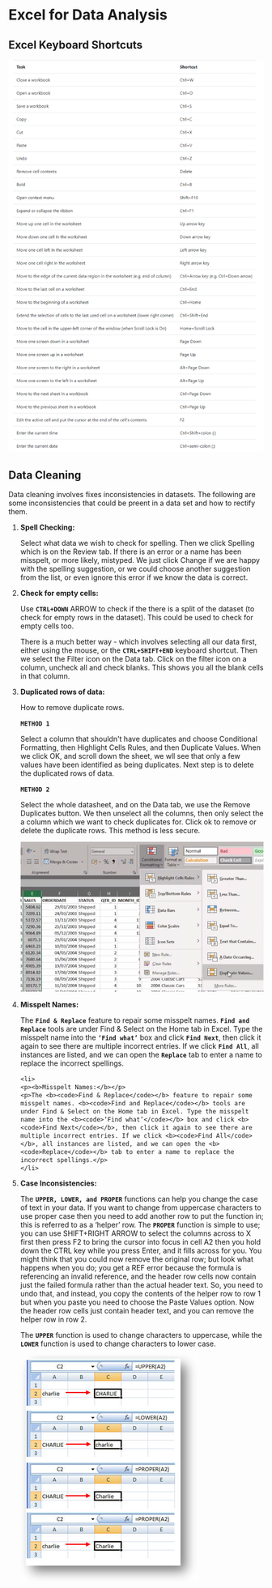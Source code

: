 <h1>Excel for Data Analysis</h1>

<h2>Excel Keyboard Shortcuts</h2>
<p><img src="images/keyboard-shortcuts.png"></p>

<h2>Data Cleaning</h2>

<p>Data cleaning involves fixes inconsistencies in datasets. The following are some inconsistencies that could be preent in a data set and how to rectify them.</p>

<ol>
  
  <li>
    <p><b>Spell Checking:</b></p>
    <p>Select what data we wish to check for spelling. Then we click Spelling which is on the Review tab. If there is an error or a name has been misspelt, or more likely, mistyped. We just click Change if we are happy with the spelling suggestion, or we could choose another suggestion from the list, or even ignore this error if we know the data is correct.</p>
  </li>
  
  <li>
    <p><b>Check for empty cells:</b></p>
    <p>Use <b><code>CTRL+DOWN</code></b> ARROW to check if the there is a split of the dataset (to check for empty rows in the dataset). This could be used to check for empty cells too.</p>
     <p>There is a much better way - which involves selecting all our data first, either using the mouse, or the <b><code>CTRL+SHIFT+END</code></b> keyboard shortcut. Then we select the Filter icon on the Data tab. Click on the filter icon on a column, uncheck all and check blanks. This shows you all the blank cells in that column.</p>
  </li>
  
   <li>
    <p><b>Duplicated rows of data:</b></p>
    <p>How to remove duplicate rows.</p>
    <p><b><code>METHOD 1</code></b></p>
    <p>
     Select a column that shouldn't have duplicates and choose Conditional Formatting, then Highlight Cells Rules, and then Duplicate Values. When we click OK, and scroll down the sheet, we wll see that only a few values have been identified as being duplicates. Next step is to delete the duplicated rows of data.
    </p>
    <p><b><code>METHOD 2</code></b></p>
    <p>
     Select the whole datasheet, and on the Data tab, we use the Remove Duplicates button. We then unselect all the columns, then only select the a column which we want to check duplicates for. Click ok to remove or delete the duplicate rows. This method is less secure.
    </p>
    <p><img src="images/duplicates.png"></p>
  
  </li>
  
   <li>
    <p><b>Misspelt Names:</b></p>
    <p>The <b><code>Find & Replace</code></b> feature to repair some misspelt names. <b><code>Find and Replace</code></b> tools are under Find & Select on the Home tab in Excel. Type the misspelt name into the <b><code>‘Find what’</code></b> box and click <b><code>Find Next</code></b>, then click it again to see there are multiple incorrect entries. If we click <b><code>Find All</code></b>, all instances are listed, and we can open the <b><code>Replace</code></b> tab to enter a name to replace the incorrect spellings.</p>
    </li>
    
    <li>
    <p><b>Misspelt Names:</b></p>
    <p>The <b><code>Find & Replace</code></b> feature to repair some misspelt names. <b><code>Find and Replace</code></b> tools are under Find & Select on the Home tab in Excel. Type the misspelt name into the <b><code>‘Find what’</code></b> box and click <b><code>Find Next</code></b>, then click it again to see there are multiple incorrect entries. If we click <b><code>Find All</code></b>, all instances are listed, and we can open the <b><code>Replace</code></b> tab to enter a name to replace the incorrect spellings.</p>
    </li>
    
   <li>
    <p><b>Case Inconsistencies:</b></p>
    <p>
      The <b><code>UPPER, LOWER, and PROPER</code></b> functions can help you change the case of text in your data.  If you want to change from uppercase characters to use proper case then you need to add another row to put the function in; this is referred to as a ‘helper’ row. The <b><code>PROPER</code></b> function is simple to use; you can use SHIFT+RIGHT ARROW to select the columns across to X first then press F2 to bring the cursor into focus in cell A2 then you hold down the CTRL key while you press Enter, and it fills across for you. You might think that you could now remove the original row; but look what happens when you do; you get a REF error because the formula is referencing an invalid reference, and the header row cells now contain just the failed formula rather than the actual header text. So, you need to undo that, and instead, you copy the contents of the helper row to row 1 but when you paste you need to choose the Paste Values option. Now the header row cells just contain header text, and you can remove the helper row in row 2.
    </p>
    <p>
      The <b><code>UPPER</code></b> function is used to change characters to uppercase, while the <b><code>LOWER</code></b> function is used to change characters to lower case.
    </p>  
    <p><img src="images/excel-case.jpg"></p>
    </li>
  
</ol>

